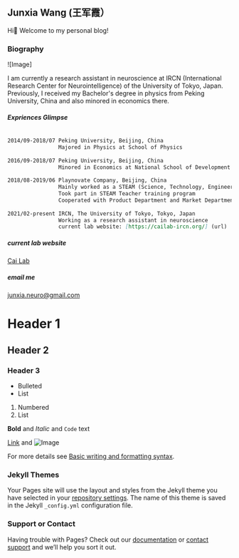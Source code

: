 ## Junxia Wang (王军霞）

Hi👋 Welcome to my personal blog!

### Biography
![Image] 

I am currently a research assistant in neuroscience at IRCN (International Research Center for Neurointelligence) of the University of Tokyo, Japan. Previously, I received my Bachelor's degree in physics from Peking University, China and also minored in economics there.


##### Expriences Glimpse
```markdown

2014/09-2018/07 Peking University, Beijing, China
                Majored in Physics at School of Physics
          
2016/09-2018/07 Peking University, Beijing, China
                Minored in Economics at National School of Development
          
2018/08-2019/06 Playnovate Company, Beijing, China
                Mainly worked as a STEAM (Science, Technology, Engineering, the Arts and Mathematics) course designer and teacher
                Took part in STEAM Teacher training program
                Cooperated with Product Department and Market Department
          
2021/02-present IRCN, The University of Tokyo, Tokyo, Japan
                Working as a research assistant in neuroscience
                current lab website: [https://cailab-ircn.org/] (url)
```  


##### current lab website
[Cai Lab](https://cailab-ircn.org/)

##### email me
junxia.neuro@gmail.com


# Header 1
## Header 2
### Header 3

- Bulleted
- List

1. Numbered
2. List

**Bold** and _Italic_ and `Code` text

[Link](url) and ![Image](src)


For more details see [Basic writing and formatting syntax](https://docs.github.com/en/github/writing-on-github/getting-started-with-writing-and-formatting-on-github/basic-writing-and-formatting-syntax).

### Jekyll Themes

Your Pages site will use the layout and styles from the Jekyll theme you have selected in your [repository settings](https://github.com/junxiatree/junxia.github.io/settings/pages). The name of this theme is saved in the Jekyll `_config.yml` configuration file.

### Support or Contact

Having trouble with Pages? Check out our [documentation](https://docs.github.com/categories/github-pages-basics/) or [contact support](https://support.github.com/contact) and we’ll help you sort it out.
